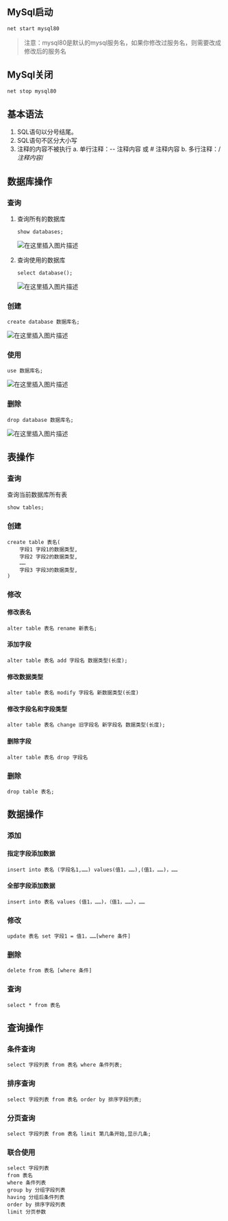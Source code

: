 ## MySql启动

```sh
net start mysql80
```

> 注意：mysql80是默认的mysql服务名，如果你修改过服务名，则需要改成修改后的服务名

## MySql关闭

```sh
net stop mysql80
```

## 基本语法

1. SQL语句以分号结尾。
2. SQL语句不区分大小写
3. 注释的内容不被执行
   a. 单行注释：-- 注释内容 或 # 注释内容
   b. 多行注释：/*注释内容*/

## 数据库操作

### 查询

1. 查询所有的数据库

   ```mysql
   show databases;
   ```

   ![在这里插入图片描述](https://cdn.jsdelivr.net/gh/MaiRen1997/mdPic/vueImg/202402181524892.png)

2. 查询使用的数据库

   ```mysql
   select database();
   ```

   ![在这里插入图片描述](https://cdn.jsdelivr.net/gh/MaiRen1997/mdPic/vueImg/202402181525266.png)

### 创建

```mysql
create database 数据库名;
```

![在这里插入图片描述](https://cdn.jsdelivr.net/gh/MaiRen1997/mdPic/vueImg/202402181525408.png)

### 使用

```mysql
use 数据库名;
```

![在这里插入图片描述](https://cdn.jsdelivr.net/gh/MaiRen1997/mdPic/vueImg/202402181525804.png)

### 删除

```mysql
drop database 数据库名;
```

![在这里插入图片描述](https://cdn.jsdelivr.net/gh/MaiRen1997/mdPic/vueImg/202402181525055.png)

## 表操作

### 查询

查询当前数据库所有表

```mysql
show tables;
```

### 创建

```mysql
create table 表名(
	字段1 字段1的数据类型,
    字段2 字段2的数据类型,
    ……
    字段3 字段3的数据类型,
)
```

### 修改

#### 修改表名

```mysql
alter table 表名 rename 新表名;
```

#### 添加字段

```mysql
alter table 表名 add 字段名 数据类型(长度);
```

#### 修改数据类型

```mysql
alter table 表名 modify 字段名 新数据类型(长度)
```

#### 修改字段名和字段类型

```mysql
alter table 表名 change 旧字段名 新字段名 数据类型(长度);
```

#### 删除字段

```mysql
alter table 表名 drop 字段名
```

### 删除

```mysql
drop table 表名;
```

## 数据操作

### 添加

#### 指定字段添加数据

```mysql
insert into 表名 (字段名1,……) values(值1，……),(值1，……)，……
```

#### 全部字段添加数据

```mysql
insert into 表名 values (值1，……)，（值1，……），……
```

### 修改

```mysql
update 表名 set 字段1 = 值1，……[where 条件]
```

### 删除

```mysql
delete from 表名 [where 条件]
```

### 查询

```mysql
select * from 表名
```

## 查询操作

### 条件查询

```mysql
select 字段列表 from 表名 where 条件列表;
```

### 排序查询

```mysql
select 字段列表 from 表名 order by 排序字段列表;
```

### 分页查询

```mysql
select 字段列表 from 表名 limit 第几条开始,显示几条;
```

### 联合使用

```mysql
select 字段列表
from 表名
where 条件列表
group by 分组字段列表
having 分组后条件列表
order by 排序字段列表
limit 分页参数
```

